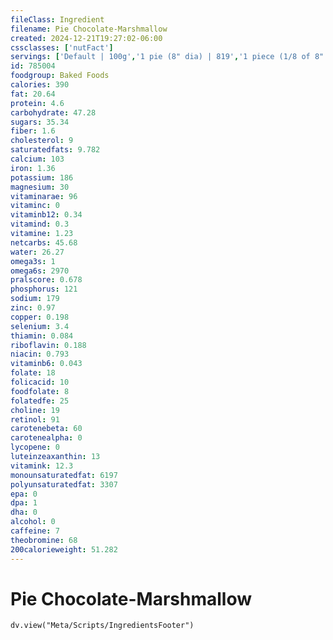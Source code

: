 ```yaml
---
fileClass: Ingredient
filename: Pie Chocolate-Marshmallow
created: 2024-12-21T19:27:02-06:00
cssclasses: ['nutFact']
servings: ['Default | 100g','1 pie (8" dia) | 819','1 piece (1/8 of 8" dia) | 102','1 surface inch | 16']
id: 785004
foodgroup: Baked Foods
calories: 390
fat: 20.64
protein: 4.6
carbohydrate: 47.28
sugars: 35.34
fiber: 1.6
cholesterol: 9
saturatedfats: 9.782
calcium: 103
iron: 1.36
potassium: 186
magnesium: 30
vitaminarae: 96
vitaminc: 0
vitaminb12: 0.34
vitamind: 0.3
vitamine: 1.23
netcarbs: 45.68
water: 26.27
omega3s: 1
omega6s: 2970
pralscore: 0.678
phosphorus: 121
sodium: 179
zinc: 0.97
copper: 0.198
selenium: 3.4
thiamin: 0.084
riboflavin: 0.188
niacin: 0.793
vitaminb6: 0.043
folate: 18
folicacid: 10
foodfolate: 8
folatedfe: 25
choline: 19
retinol: 91
carotenebeta: 60
carotenealpha: 0
lycopene: 0
luteinzeaxanthin: 13
vitamink: 12.3
monounsaturatedfat: 6197
polyunsaturatedfat: 3307
epa: 0
dpa: 1
dha: 0
alcohol: 0
caffeine: 7
theobromine: 68
200calorieweight: 51.282
---
```


# Pie Chocolate-Marshmallow

```dataviewjs
dv.view("Meta/Scripts/IngredientsFooter")
```